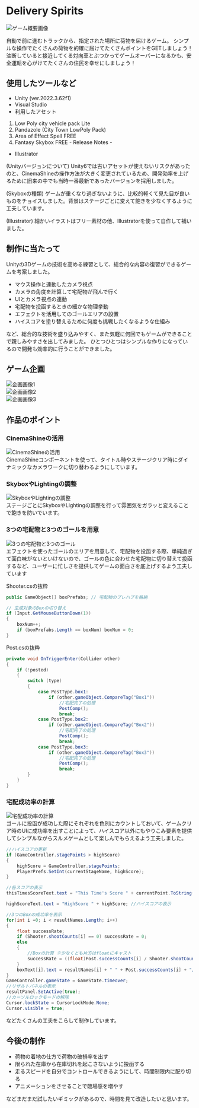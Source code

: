 # Delivery Spirits
![ゲーム概要画像](readmeImg/Deli_read_mi_01.png)

自動で前に進むトラックから、指定された場所に荷物を届けるゲーム。
シンプルな操作でたくさんの荷物を的確に届けてたくさんポイントをGETしましょう！
油断していると接近してくる対向車とぶつかってゲームオーバーになるかも、安全運転を心がけてたくさんの住民を幸せにしましょう！

## 使用したツールなど
* Unity (ver.2022.3.62f1)
* Visual Studio
* 利用したアセット
1. Low Poly city vehicle pack Lite
2. Pandazole (City Town LowPoly Pack)
3. Area of Effect Spell FREE
4. Fantasy Skybox FREE - Release Notes -
* Illustrator

(Unityバージョンについて)
Unity6では古いアセットが使えないリスクがあったのと、CinemaShineの操作方法が大きく変更されているため、開発効率を上げるために旧来の中でも当時一番最新であったバージョンを採用しました。

(Skyboxの種類)
ゲームが重くなり過ぎないように、比較的軽くて見た目が良いものをチョイスしました。背景はステージごとに変えて飽きを少なくするように工夫しています。

(Illustrator)
細かいイラストはフリー素材の他、Illustratorを使って自作して補いました。

## 制作に当たって
Unityの3Dゲームの技術を高める練習として、総合的な内容の復習ができるゲームを考案しました。  
* マウス操作と連動したカメラ視点
* カメラの角度を計算して宅配物が飛んで行く
* UIとカメラ視点の連動
* 宅配物を投函するときの細かな物理挙動
* エフェクトを活用してのゴールエリアの設置
* ハイスコアを塗り替えるために何度も挑戦したくなるような仕組み

など、総合的な技術を盛り込みやすく、また気軽に何回でもゲームができることで親しみやすさを出してみました。
ひとつひとつはシンプルな作りになっているので開発も効率的に行うことができました。

## ゲーム企画
![企画画像1](readmeImg/Deli_read_mi_02.png)  
![企画画像2](readmeImg/Deli_read_mi_03.png)  
![企画画像3](readmeImg/Deli_read_mi_04.png)  

## 作品のポイント
### CinemaShineの活用
![CinemaShineの活用](readmeImg/Deli_read_mi_05.png)  
CinemaShineコンポーネントを使って、タイトル時やステージクリア時にダイナミックなカメラワークに切り替わるようにしています。

### SkyboxやLightingの調整
![SkyboxやLightingの調整](readmeImg/Deli_read_mi_06.png)  
ステージごとにSkyboxやLightingの調整を行って雰囲気をガラッと変えることで飽きを防いでいます。

### 3つの宅配物と3つのゴールを用意
![3つの宅配物と3つのゴール](readmeImg/Deli_read_mi_07.png)  
エフェクトを使ったゴールのエリアを用意して、宅配物を投函する際、単純過ぎて面白味がないといけないので、ゴールの色に合わせた宅配物に切り替えて投函するなど、ユーザーに忙しさを提供してゲームの面白さを底上げするよう工夫しています

Shooter.csの抜粋
```C#
public GameObject[] boxPrefabs; // 宅配物のプレハブを格納

// 生成対象のBoxの切り替え
if (Input.GetMouseButtonDown(1))
{
    boxNum++;
    if (boxPrefabs.Length == boxNum) boxNum = 0;
}
```

Post.csの抜粋
```C#
private void OnTriggerEnter(Collider other)
{
    if (!posted)
    {
        switch (type)
        {
            case PostType.box1:
                if (other.gameObject.CompareTag("Box1"))
                    //宅配完了の処理
                    PostComp();
                    break;
            case PostType.box2:
                if (other.gameObject.CompareTag("Box2"))
                    //宅配完了の処理
                    PostComp();
                    break;
            case PostType.box3:
                if (other.gameObject.CompareTag("Box3"))
                    //宅配完了の処理
                    PostComp();
                    break;
        }                        
    }
}
```

### 宅配成功率の計算
![宅配成功率の計算](readmeImg/Deli_read_mi_08.png)  
ゴールに投函が成功した際にそれぞれを色別にカウントしておいて、ゲームクリア時のUIに成功率を出すことによって、ハイスコア以外にもやりこみ要素を提供してシンプルながらスルメゲームとして楽しんでもらえるよう工夫しました。

```C#
//ハイスコアの更新
if (GameController.stagePoints > highScore)
{
    highScore = GameController.stagePoints;
    PlayerPrefs.SetInt(currentStageName, highScore);
}

//各スコアの表示
thisTimesScoreText.text = "This Time's Score " + currentPoint.ToString(); //ハイスコアの表示

highScoreText.text = "HighScore " + highScore; //ハイスコアの表示

//3つのBoxの成功率を表示
for(int i =0; i < resultNames.Length; i++)
{
    float successRate;
    if (Shooter.shootCounts[i] == 0) successRate = 0;
    else
    {
        //Boxの計算 ※少なくとも片方はfloatにキャスト
        successRate = ((float)Post.successCounts[i] / Shooter.shootCounts[i]) * 100f;
    }
    boxText[i].text = resultNames[i] + " " + Post.successCounts[i] + "/" + Shooter.shootCounts[i] + "  success rate " + successRate.ToString("F1") + "%";
}
GameController.gameState = GameState.timeover;
//リザルトパネルの表示
resultPanel.SetActive(true);
//カーソルロックモードの解除
Cursor.lockState = CursorLockMode.None;
Cursor.visible = true;
```

などたくさんの工夫をこらして制作しています。

## 今後の制作
* 荷物の着地の仕方で荷物の破損率を出す
* 限られた在庫から在庫切れを起こさないように投函する
* 走るスピードを自分でコントロールできるようにして、時間制限内に配り切る
* アニメーションをさせることで臨場感を増やす

などまだまだ試したいギミックがあるので、時間を見て改造したいと思います。
